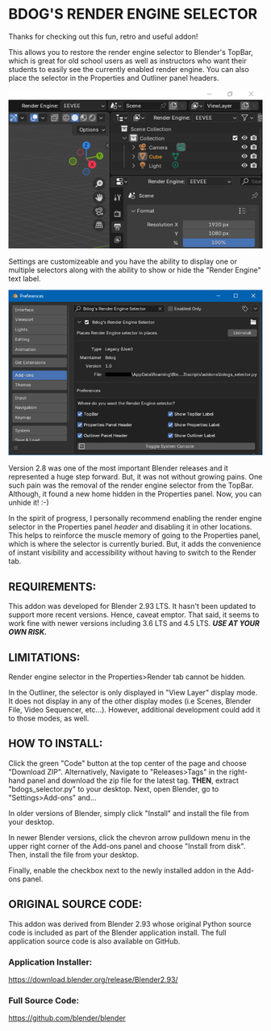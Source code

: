 # BDOG'S RENDER ENGINE SELECTOR

Thanks for checking out this fun, retro and useful addon!

This allows you to restore the render engine selector to Blender's TopBar, which is great for old school users as well as instructors who want their students to easily see the currently enabled render engine. You can also place the selector in the Properties and Outliner panel headers.

<img src="./images/ui.png">

Settings are customizeable and you have the ability to display one or multiple selectors along with the ability to show or hide the "Render Engine" text label.

<img src="./images/preferences.png">

Version 2.8 was one of the most important Blender releases and it represented a huge step forward. But, it was not without growing pains. One such pain was the removal of the render engine selector from the TopBar. Although, it found a new home hidden in the Properties panel. Now, you can unhide it! :-)

In the spirit of progress, I personally recommend enabling the render engine selector in the Properties panel _header_ and disabling it in other locations. This helps to reinforce the muscle memory of going to the Properties panel, which is where the selector is currently buried. But, it adds the convenience of instant visibility and accessibility without having to switch to the Render tab.

## REQUIREMENTS:

This addon was developed for Blender 2.93 LTS. It hasn't been updated to support more recent versions. Hence, caveat emptor. That said, it seems to work fine with newer versions including 3.6 LTS and 4.5 LTS. ***USE AT YOUR OWN RISK.*** 
 
## LIMITATIONS:

Render engine selector in the Properties>Render tab cannot be hidden.

In the Outliner, the selector is only displayed in "View Layer" display mode. It does not display in any of the other display modes (i.e Scenes, Blender File, Video Sequencer, etc...). However, additional development could add it to those modes, as well.

## HOW TO INSTALL:

Click the green "Code" button at the top center of the page and choose "Download ZIP". Alternatively, Navigate to "Releases>Tags" in the right-hand panel and download the zip file for the latest tag. **THEN**, extract "bdogs_selector.py" to your desktop. Next, open Blender, go to "Settings>Add-ons" and...

In older versions of Blender, simply click "Install" and install the file from your desktop.

In newer Blender versions, click the chevron arrow pulldown menu in the upper right corner of the Add-ons panel and choose "Install from disk". Then, install the file from your desktop.

Finally, enable the checkbox next to the newly installed addon in the Add-ons panel.

## ORIGINAL SOURCE CODE:

This addon was derived from Blender 2.93 whose original Python source code is included as part of the Blender application install. The full application source code is also available on GitHub.

### Application Installer:

https://download.blender.org/release/Blender2.93/

### Full Source Code:

https://github.com/blender/blender
